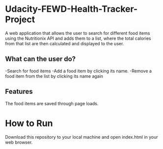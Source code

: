 # Udacity-FEWD-Health-Tracker-Project

A web application that allows the user to search for different food items using the Nutritionix API and adds them to a list, where the total calories from that list are then calculated and displayed to the user.

## What can the user do?

-Search for food items
-Add a food item by clicking its name.
-Remove a food item from the list by clicking its name again

## Features

The food items are saved through page loads.

# How to Run

Download this repository to your local machine and open index.html in your web browser.
